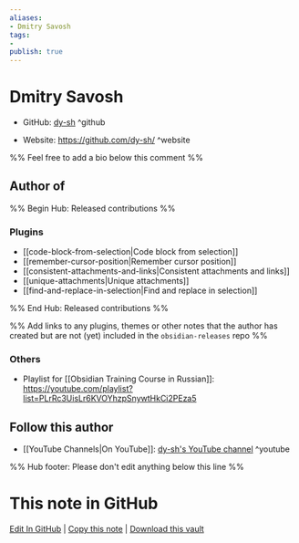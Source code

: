 ```yaml
---
aliases:
- Dmitry Savosh
tags:
- 
publish: true
---
```


# Dmitry Savosh

- GitHub: [dy-sh](https://github.com/dy-sh/) ^github
<!-- - Discord: `@` ^discord-->
- Website: <https://github.com/dy-sh/> ^website
<!-- - [[Publish sites|Publish site]]: <https://> ^publish-->

%% Feel free to add a bio below this comment %%


## Author of

%% Begin Hub: Released contributions %%
### Plugins
- [[code-block-from-selection|Code block from selection]]
- [[remember-cursor-position|Remember cursor position]]
- [[consistent-attachments-and-links|Consistent attachments and links]]
- [[unique-attachments|Unique attachments]]
- [[find-and-replace-in-selection|Find and replace in selection]]

%% End Hub: Released contributions %%

%% Add links to any plugins, themes or other notes that the author has created but are not (yet) included in the `obsidian-releases` repo %%

<!--
### Unlisted plugins
-->


### Others

- Playlist for [[Obsidian Training Course in Russian]]: https://youtube.com/playlist?list=PLrRc3UisLr6KVOYhzpSnywtHkCi2PEza5


<!--
## Sponsor this author
-->

<!-- - [[GitHub sponsors]]: [Sponsor @dy-sh on GitHub Sponsors](https://github.com/sponsors/dy-sh) ^github-sponsor-->
<!-- - [[Buy me a coffee]]: <https://> ^buy-me-a-coffee-->
<!-- - [[PayPal]]: <https://> ^paypal-->
<!-- - [[Patreon]]: <https://> ^patreon-->

## Follow this author

- [[YouTube Channels|On YouTube]]: [dy-sh's YouTube channel](https://www.youtube.com/c/dysh1) ^youtube
<!--
- Twitter: ^twitter
- ...
-->

%% Hub footer: Please don't edit anything below this line %%

# This note in GitHub

<span class="git-footer">[Edit In GitHub](https://github.dev/obsidian-community/obsidian-hub/blob/main/01%20-%20Community/People/dy-sh.md "git-hub-edit-note") | [Copy this note](https://raw.githubusercontent.com/obsidian-community/obsidian-hub/main/01%20-%20Community/People/dy-sh.md "git-hub-copy-note") | [Download this vault](https://github.com/obsidian-community/obsidian-hub/archive/refs/heads/main.zip "git-hub-download-vault") </span>
